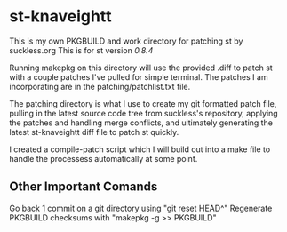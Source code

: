 # st-knaveightt
This is my own PKGBUILD and work directory for patching st by suckless.org
This is for st version *0.8.4*

Running makepkg on this directory will use the provided .diff to patch st with a couple patches I've pulled for simple terminal. The patches I am incorporating are in the patching/patchlist.txt file. 

The patching directory is what I use to create my git formatted patch file, pulling in the latest source code tree from suckless's repository, applying the patches and handling merge conflicts, and ultimately generating the latest st-knaveightt diff file to patch st quickly.

I created a compile-patch script which I will build out into a make file to handle the processess automatically at some point.
  
## Other Important Comands
Go back 1 commit on a git directory using "git reset HEAD^"
Regenerate PKGBUILD checksums with "makepkg -g >> PKGBUILD"
